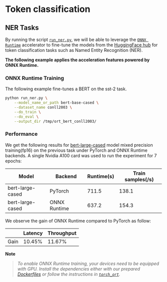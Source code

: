 <!---
Copyright 2022 The HuggingFace Team. All rights reserved.

Licensed under the Apache License, Version 2.0 (the "License");
you may not use this file except in compliance with the License.
You may obtain a copy of the License at

    http://www.apache.org/licenses/LICENSE-2.0

Unless required by applicable law or agreed to in writing, software
distributed under the License is distributed on an "AS IS" BASIS,
WITHOUT WARRANTIES OR CONDITIONS OF ANY KIND, either express or implied.
See the License for the specific language governing permissions and
limitations under the License.
-->

# Token classification

## NER Tasks

By running the script [`run_ner.py`](https://github.com/huggingface/optimum/blob/main/examples/onnxruntime/training/token-classification/run_ner.py),
we will be able to leverage the [`ONNX Runtime`](https://github.com/microsoft/onnxruntime) accelerator to fine-tune the models from the 
[HuggingFace hub](https://huggingface.co/models) for token classification tasks such as Named Entity Recognition (NER).  


__The following example applies the acceleration features powered by ONNX Runtime.__


### ONNX Runtime Training

The following example fine-tunes a BERT on the sst-2 task.

```bash
python run_ner.py \
    --model_name_or_path bert-base-cased \
    --dataset_name conll2003 \
    --do_train \
    --do_eval \
    --output_dir /tmp/ort_bert_conll2003/
```

### Performance

We get the following results for [bert-large-cased](https://huggingface.co/bert-large-cased) model mixed precision training(fp16) on the previous 
task under PyTorch and ONNX Runtime backends. A single Nvidia A100 card was used to run the experiment for 7 epochs:

| Model            | Backend      | Runtime(s) | Train samples(/s) | 
| ---------------- | ------------ | ---------- | ----------------- | 
| bert-large-cased | PyTorch      | 711.5      | 138.1             | 
| bert-large-cased | ONNX Runtime | 637.2      | 154.3             |

We observe the gain of ONNX Runtime compared to PyTorch as follow:

|       | Latency | Throughput | 
| ----- | ------- | ---------- | 
| Gain  | 10.45%  | 11.67%     |


__Note__
> *To enable ONNX Runtime training, your devices need to be equipped with GPU. Install the dependencies either with our prepared*
*[Dockerfiles](https://github.com/huggingface/optimum/blob/main/examples/onnxruntime/training/docker/) or follow the instructions* 
*in [`torch_ort`](https://github.com/pytorch/ort/blob/main/docs/install.md).*  
